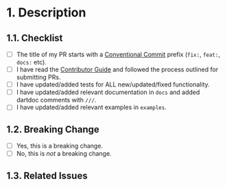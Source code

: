 # 1. Description

<!-- Provide a description of what this PR is doing.
If you're modifying existing behavior, describe the existing behavior, how this PR is changing it,
and what motivated the change. If this is a breaking change, specify explicitly which APIs have been
changed. -->

## 1.1. Checklist

<!-- Before you create this PR confirm that it meets all requirements listed below by checking the
relevant checkboxes (`[x]`). This will ensure a smooth and quick review process. -->

- [ ] The title of my PR starts with a [Conventional Commit] prefix (`fix:`, `feat:`, `docs:` etc).
- [ ] I have read the [Contributor Guide] and followed the process outlined for submitting PRs.
- [ ] I have updated/added tests for ALL new/updated/fixed functionality.
- [ ] I have updated/added relevant documentation in `docs` and added dartdoc comments with `///`.
- [ ] I have updated/added relevant examples in `examples`.

## 1.2. Breaking Change

<!-- Does your PR require users to manually update their apps to accommodate your change?

If the PR is a breaking change this should be indicated with suffix "!"  (for example, `feat!:`, `fix!:`). See [Conventional Commit] for details.
-->

- [ ] Yes, this is a breaking change.
- [ ] No, this is _not_ a breaking change.

## 1.3. Related Issues

<!-- Provide a list of issues related to this PR from the [issue database].
Indicate which of these issues are resolved or fixed by this PR, i.e. Fixes #xxxx* !-->

<!-- Links -->

[issue database]: https://github.com/myConsciousness/atproto.dart.dart/issues
[contributor guide]: https://github.com/myConsciousness/atproto.dart.dart/blob/main/CONTRIBUTING.md
[style guide]: https://github.com/myConsciousness/atproto.dart.dart/blob/main/STYLEGUIDE.md
[conventional commit]: https://conventionalcommits.org
